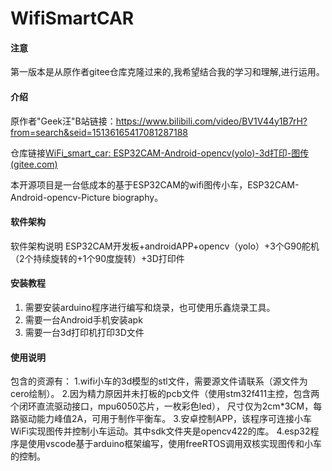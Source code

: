 # WifiSmartCAR

#### 注意

第一版本是从原作者gitee仓库克隆过来的,我希望结合我的学习和理解,进行运用。

#### 介绍

原作者"Geek汪"B站链接：https://www.bilibili.com/video/BV1V44y1B7rH?from=search&seid=15136165417081287188

仓库链接[WiFi_smart_car: ESP32CAM-Android-opencv(yolo)-3d打印-图传 (gitee.com)](https://gitee.com/Geek_W/wifi-smart-car)

本开源项目是一台低成本的基于ESP32CAM的wifi图传小车，ESP32CAM-Android-opencv-Picture biography。


#### 软件架构
软件架构说明
ESP32CAM开发板+androidAPP+opencv（yolo）+3个G90舵机（2个持续旋转的+1个90度旋转）+3D打印件

#### 安装教程

1. 需要安装arduino程序进行编写和烧录，也可使用乐鑫烧录工具。
2.  需要一台Android手机安装apk
3.  需要一台3d打印机打印3D文件

#### 使用说明
包含的资源有：
1.wifi小车的3d模型的stl文件，需要源文件请联系（源文件为cero绘制）。
2.因为精力原因并未打板的pcb文件（使用stm32f411主控，包含两个闭环直流驱动接口，mpu6050芯片，一枚彩色led），
尺寸仅为2cm*3CM，每路驱动能力峰值2A，可用于制作平衡车。
3.安卓控制APP，该程序可连接小车WiFi实现图传并控制小车运动。其中sdk文件夹是opencv422的库。
4.esp32程序是使用vscode基于arduino框架编写，使用freeRTOS调用双核实现图传和小车的控制。